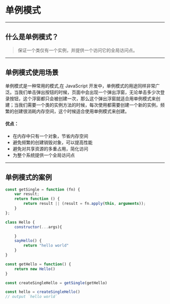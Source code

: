 # 单例模式

---
什么是单例模式？
---
> 保证一个类仅有一个实例，并提供一个访问它的全局访问点。

---
单例模式使用场景
---
单例模式是一种常用的模式,在 JavaScript 开发中，单例模式的用途同样非常广泛。当我们单击弹出按钮的时候，页面中会出现一个弹出浮窗，无论单击多少次登录按钮，这个浮窗都只会被创建一次，那么这个弹出浮窗就适合用单例模式来创建；当我们需要一个类的实例方法的时候，每次使用都需要创建一个新的实例，频繁的创建很消耗内存空间，这个时候适合使用单例模式来创建。

#### 优点：
- 在内存中只有一个对象，节省内存空间
- 避免频繁的创建销毁对象，可以提高性能
- 避免对共享资源的多重占用，简化访问
- 为整个系统提供一个全局访问点

---
单例模式的案例
---
```javascript
const getSingle = function (fn) {
    var result;
    return function () {
        return result || (result = fn.apply(this, arguments));
    }
};

class Hello {
    constructor(...args){

    }
    sayHello() {
        return "hello world"
    }
}

const getHello = function() {
    return new Hello()
}

const createSingleHello = getSingle(getHello)

const hello = createSingleHello()
// output `hello world`

```


